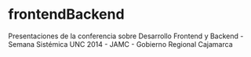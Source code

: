 frontendBackend
===============

Presentaciones de la conferencia sobre Desarrollo Frontend y Backend - Semana Sistémica UNC 2014 - JAMC - Gobierno Regional Cajamarca
